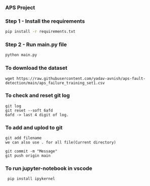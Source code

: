 ### **APS Project**


### Step 1 - Install the requirements

```bash
pip install -r requirements.txt
```

### Step 2 - Run main.py file

```bash
python main.py
```

### To download the dataset 
```
wget https://raw.githubusercontent.com/yadav-avnish/aps-fault-detection/main/aps_failure_training_set1.csv
```

### To check and reset git log
```
git log
git reset --soft 6afd
6afd -> last 4 digit of log. 
```

### To add and uplod to git
```
git add filename
we can also use . for all file(Current directory)

git commit -m "Message"
git push origin main
```

### To run jupyter-notebook in vscode
```
 pip install ipykernel
```